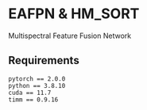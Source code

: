 # EAFPN & HM_SORT
Multispectral Feature Fusion Network

## Requirements
```
pytorch == 2.0.0
python == 3.8.10
cuda == 11.7
timm == 0.9.16
```

